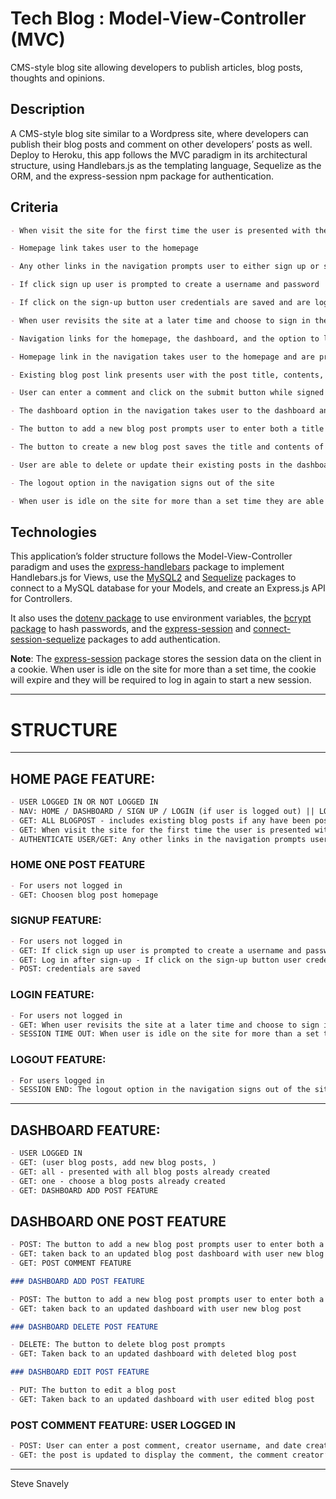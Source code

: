 # Tech Blog : Model-View-Controller (MVC)

CMS-style blog site allowing developers to publish articles, blog posts, thoughts and opinions.

## Description

A CMS-style blog site similar to a Wordpress site, where developers can publish their blog posts and comment on other developers’ posts as well. Deploy to Heroku, this app follows the MVC paradigm in its architectural structure, using Handlebars.js as the templating language, Sequelize as the ORM, and the express-session npm package for authentication.

## Criteria

```md
- When visit the site for the first time the user is presented with the homepage, which includes existing blog posts if any have been posted; navigation links for the homepage and the dashboard; and the option to log in

- Homepage link takes user to the homepage

- Any other links in the navigation prompts user to either sign up or sign in

- If click sign up user is prompted to create a username and password

- If click on the sign-up button user credentials are saved and are logged into the site

- When user revisits the site at a later time and choose to sign in they are prompted to enter my username and password

- Navigation links for the homepage, the dashboard, and the option to log out visible for signed in users.

- Homepage link in the navigation takes user to the homepage and are presented with existing blog posts that include the post title and the date created

- Existing blog post link presents user with the post title, contents, post creator’s username, and date created for that post and have the option to leave a comment

- User can enter a comment and click on the submit button while signed in and the comment is saved and the post is updated to display the comment, the comment creator’s username, and the date created

- The dashboard option in the navigation takes user to the dashboard and presented with any blog posts already created and the option to add a new blog post

- The button to add a new blog post prompts user to enter both a title and contents for my blog post

- The button to create a new blog post saves the title and contents of user post and taken back to an updated dashboard with user new blog post

- User are able to delete or update their existing posts in the dashboard and are taken back to an updated dashboard

- The logout option in the navigation signs out of the site

- When user is idle on the site for more than a set time they are able to view comments but are prompted to log in again before they can add, update, or delete comments
```

## Technologies

This application’s folder structure follows the Model-View-Controller paradigm and uses the [express-handlebars](https://www.npmjs.com/package/express-handlebars) package to implement Handlebars.js for Views, use the [MySQL2](https://www.npmjs.com/package/mysql2) and [Sequelize](https://www.npmjs.com/package/sequelize) packages to connect to a MySQL database for your Models, and create an Express.js API for Controllers.

It also uses the [dotenv package](https://www.npmjs.com/package/dotenv) to use environment variables, the [bcrypt package](https://www.npmjs.com/package/bcrypt) to hash passwords, and the [express-session](https://www.npmjs.com/package/express-session) and [connect-session-sequelize](https://www.npmjs.com/package/connect-session-sequelize) packages to add authentication.

**Note**: The [express-session](https://www.npmjs.com/package/express-session) package stores the session data on the client in a cookie. When user is idle on the site for more than a set time, the cookie will expire and they will be required to log in again to start a new session.

---

# STRUCTURE

---

## HOME PAGE FEATURE:

```md
- USER LOGGED IN OR NOT LOGGED IN
- NAV: HOME / DASHBOARD / SIGN UP / LOGIN (if user is logged out) || LOGOUT (if user is logged in)
- GET: ALL BLOGPOST - includes existing blog posts if any have been posted, post title and date created
- GET: When visit the site for the first time the user is presented with the homepage,
- AUTHENTICATE USER/GET: Any other links in the navigation prompts user to either sign up or sign in
```

### HOME ONE POST FEATURE

```md
- For users not logged in
- GET: Choosen blog post homepage
```

### SIGNUP FEATURE:

```md
- For users not logged in
- GET: If click sign up user is prompted to create a username and password
- GET: Log in after sign-up - If click on the sign-up button user credentials are saved and are logged into the site
- POST: credentials are saved
```

### LOGIN FEATURE:

```md
- For users not logged in
- GET: When user revisits the site at a later time and choose to sign in they are prompted to enter my username and password
- SESSION TIME OUT: When user is idle on the site for more than a set time they are able to view comments but are prompted to log in again before they can add, update, or delete comments
```

### LOGOUT FEATURE:

```md
- For users logged in
- SESSION END: The logout option in the navigation signs out of the site
```

---

## DASHBOARD FEATURE:

```md
- USER LOGGED IN
- GET: (user blog posts, add new blog posts, )
- GET: all - presented with all blog posts already created
- GET: one - choose a blog posts already created
- GET: DASHBOARD ADD POST FEATURE
```

## DASHBOARD ONE POST FEATURE

```md
- POST: The button to add a new blog post prompts user to enter both a title and contents for user blog post
- GET: taken back to an updated blog post dashboard with user new blog post
- GET: POST COMMENT FEATURE

### DASHBOARD ADD POST FEATURE

- POST: The button to add a new blog post prompts user to enter both a title and contents for user blog post
- GET: taken back to an updated dashboard with user new blog post

### DASHBOARD DELETE POST FEATURE

- DELETE: The button to delete blog post prompts
- GET: Taken back to an updated dashboard with deleted blog post

### DASHBOARD EDIT POST FEATURE

- PUT: The button to edit a blog post
- GET: Taken back to an updated dashboard with user edited blog post
```

### POST COMMENT FEATURE: USER LOGGED IN

```md
- POST: User can enter a post comment, creator username, and date created and click on the submit button
- GET: the post is updated to display the comment, the comment creator’s username, and the date created
```

---

Steve Snavely
